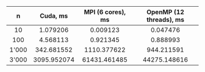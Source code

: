 |   n   |  Cuda, ms   | MPI (6 cores), ms | OpenMP (12 threads), ms |
| :---: | :---------: | :---------------: | :---------------------: |
|  10   |  1.079206   |     0.009123      |        0.047476         |
|  100  |  4.568113   |     0.921345      |        0.888993         |
| 1'000 | 342.681552  |    1110.377622    |       944.211591        |
| 3'000 | 3095.952074 |   61431.461485    |      44275.148616       |
